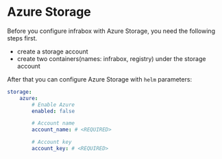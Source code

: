 # Azure Storage

Before you configure infrabox with Azure Storage, you need the following steps first.

- create a storage account
- create two containers(names: infrabox, registry) under the storage account

After that you can configure Azure Storage with `helm` parameters:

```yaml
storage:
    azure:
        # Enable Azure
        enabled: false

        # Account name
        account_name: # <REQUIRED>

        # Account key
        account_key: # <REQUIRED>
```
